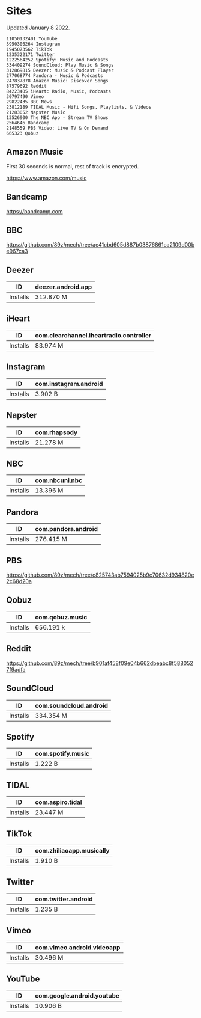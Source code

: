 # Sites

Updated January 8 2022.

~~~
11050132401 YouTube
3950306264 Instagram
1945073562 TikTok
1235322171 Twitter
1222564252 Spotify: Music and Podcasts
334409274 SoundCloud: Play Music & Songs
312869815 Deezer: Music & Podcast Player
277068774 Pandora - Music & Podcasts
247837878 Amazon Music: Discover Songs
87579692 Reddit
84223405 iHeart: Radio, Music, Podcasts
30797490 Vimeo
29822435 BBC News
23812189 TIDAL Music - Hifi Songs, Playlists, & Videos
21283052 Napster Music
13526900 The NBC App - Stream TV Shows
2564646 Bandcamp
2148559 PBS Video: Live TV & On Demand
665323 Qobuz
~~~

## Amazon Music

First 30 seconds is normal, rest of track is encrypted.

https://www.amazon.com/music

## Bandcamp

https://bandcamp.com

## BBC

https://github.com/89z/mech/tree/ae41cbd605d887b03876861ca2109d00be967ca3

## Deezer

ID       | deezer.android.app
---------|-------------------
Installs | 312.870 M

## iHeart

ID       | com.clearchannel.iheartradio.controller
---------|----------------------------------------
Installs | 83.974 M

## Instagram

ID       | com.instagram.android
---------|----------------------
Installs | 3.902 B

## Napster

ID       | com.rhapsody
---------|-------------
Installs | 21.278 M

## NBC

ID       | com.nbcuni.nbc
---------|---------------
Installs | 13.396 M

## Pandora

ID       | com.pandora.android
---------|--------------------
Installs | 276.415 M

## PBS

https://github.com/89z/mech/tree/c825743ab7594025b9c70632d934820e2c68d20a

## Qobuz

ID       | com.qobuz.music
---------|----------------
Installs | 656.191 k

## Reddit

https://github.com/89z/mech/tree/b901af458f09e04b662dbeabc8f5880527f9adfa

## SoundCloud

ID       | com.soundcloud.android
---------|-----------------------
Installs | 334.354 M

## Spotify

ID       | com.spotify.music
---------|------------------
Installs | 1.222 B

## TIDAL

ID       | com.aspiro.tidal
---------|-----------------
Installs | 23.447 M

## TikTok

ID       | com.zhiliaoapp.musically
---------|-------------------------
Installs | 1.910 B

## Twitter

ID       | com.twitter.android
---------|--------------------
Installs | 1.235 B

## Vimeo

ID       | com.vimeo.android.videoapp
---------|---------------------------
Installs | 30.496 M

## YouTube

ID       | com.google.android.youtube
---------|---------------------------
Installs | 10.906 B
